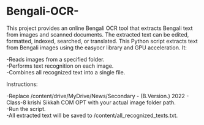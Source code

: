 # Bengali-OCR-
This project provides an online Bengali OCR tool that extracts Bengali text from images and scanned documents. The extracted text can be edited, formatted, indexed, searched, or translated. This Python script extracts text from Bengali images using the easyocr library and GPU acceleration. It:

-Reads images from a specified folder.  
-Performs text recognition on each image.  
-Combines all recognized text into a single file.  

Instructions:

-Replace /content/drive/MyDrive/News/Secondary - (B.Version.) 2022 - Class-8 krishi  Sikkah COM OPT with your actual image folder path.  
-Run the script.  
-All extracted text will be saved to /content/all_recognized_texts.txt.  
